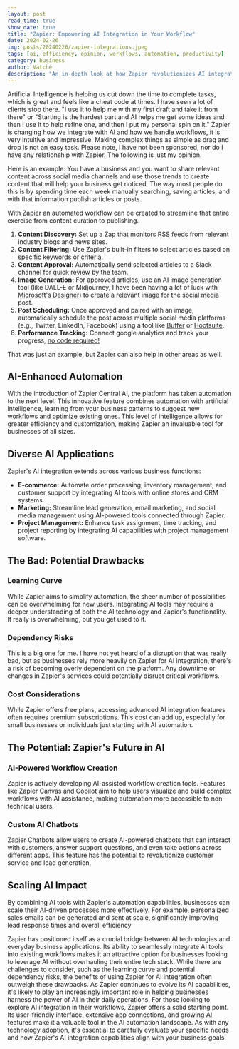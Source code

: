 ```yaml
---
layout: post
read_time: true
show_date: true
title: "Zapier: Empowering AI Integration in Your Workflow"
date: 2024-02-26
img: posts/20240226/zapier-integrations.jpeg
tags: [ai, efficiency, opinion, workflows, automation, productivity]
category: business
author: Vatché
description: "An in-depth look at how Zapier revolutionizes AI integration in business workflows, from automated content creation to custom chatbots, including benefits and potential drawbacks."
---
```


Artificial Intelligence is helping us cut down the time to complete tasks, which is great and feels like a cheat code at times. I have seen a lot of clients stop there. "I use it to help me with my first draft and take it from there" or "Starting is the hardest part and AI helps me get some ideas and then I use it to help refine one, and then I put my personal spin on it." Zapier is changing how we integrate with AI and how we handle workflows, it is very intuitive and impressive. Making complex things as simple as drag and drop is not an easy task. Please note, I have not been sponsored, nor do I have any relationship with Zapier. The following is just my opinion.

Here is an example: You have a business and you want to share relevant content across social media channels and use those trends to create content that will help your business get noticed. The way most people do this is by spending time each week manually searching, saving articles, and with that information publish articles or posts.

With Zapier an automated workflow can be created to streamline that entire exercise from content curation to publishing.

1. **Content Discovery:** Set up a Zap that monitors RSS feeds from relevant industry blogs and news sites.
2. **Content Filtering:** Use Zapier's built-in filters to select articles based on specific keywords or criteria.
3. **Content Approval:** Automatically send selected articles to a Slack channel for quick review by the team.
4. **Image Generation:** For approved articles, use an AI image generation tool (like DALL-E or Midjourney, I have been having a lot of luck with [Microsoft's Designer](https://designer.microsoft.com/)) to create a relevant image for the social media post.
5. **Post Scheduling:** Once approved and paired with an image, automatically schedule the post across multiple social media platforms (e.g., Twitter, LinkedIn, Facebook) using a tool like [Buffer](https://buffer.com/) or [Hootsuite](https://www.hootsuite.com/).
6. **Performance Tracking:** Connect google analytics and track your progress, [no code required!](https://zapier.com/apps/google-analytics-4/integrations)

That was just an example, but Zapier can also help in other areas as well.

## AI-Enhanced Automation

With the introduction of Zapier Central AI, the platform has taken automation to the next level. This innovative feature combines automation with artificial intelligence, learning from your business patterns to suggest new workflows and optimize existing ones. This level of intelligence allows for greater efficiency and customization, making Zapier an invaluable tool for businesses of all sizes.

## Diverse AI Applications

Zapier's AI integration extends across various business functions:

- **E-commerce:** Automate order processing, inventory management, and customer support by integrating AI tools with online stores and CRM systems.
- **Marketing:** Streamline lead generation, email marketing, and social media management using AI-powered tools connected through Zapier.
- **Project Management:** Enhance task assignment, time tracking, and project reporting by integrating AI capabilities with project management software.

## The Bad: Potential Drawbacks

### Learning Curve

While Zapier aims to simplify automation, the sheer number of possibilities can be overwhelming for new users. Integrating AI tools may require a deeper understanding of both the AI technology and Zapier's functionality. It really is overwhelming, but you get used to it.

### Dependency Risks

This is a big one for me. I have not yet heard of a disruption that was really bad, but as businesses rely more heavily on Zapier for AI integration, there's a risk of becoming overly dependent on the platform. Any downtime or changes in Zapier's services could potentially disrupt critical workflows.

### Cost Considerations

While Zapier offers free plans, accessing advanced AI integration features often requires premium subscriptions. This cost can add up, especially for small businesses or individuals just starting with AI automation.

## The Potential: Zapier's Future in AI

### AI-Powered Workflow Creation

Zapier is actively developing AI-assisted workflow creation tools. Features like Zapier Canvas and Copilot aim to help users visualize and build complex workflows with AI assistance, making automation more accessible to non-technical users.

### Custom AI Chatbots

Zapier Chatbots allow users to create AI-powered chatbots that can interact with customers, answer support questions, and even take actions across different apps. This feature has the potential to revolutionize customer service and lead generation.

## Scaling AI Impact

By combining AI tools with Zapier's automation capabilities, businesses can scale their AI-driven processes more effectively. For example, personalized sales emails can be generated and sent at scale, significantly improving lead response times and overall efficiency

Zapier has positioned itself as a crucial bridge between AI technologies and everyday business applications. Its ability to seamlessly integrate AI tools into existing workflows makes it an attractive option for businesses looking to leverage AI without overhauling their entire tech stack. While there are challenges to consider, such as the learning curve and potential dependency risks, the benefits of using Zapier for AI integration often outweigh these drawbacks. As Zapier continues to evolve its AI capabilities, it's likely to play an increasingly important role in helping businesses harness the power of AI in their daily operations. For those looking to explore AI integration in their workflows, Zapier offers a solid starting point. Its user-friendly interface, extensive app connections, and growing AI features make it a valuable tool in the AI automation landscape. As with any technology adoption, it's essential to carefully evaluate your specific needs and how Zapier's AI integration capabilities align with your business goals.